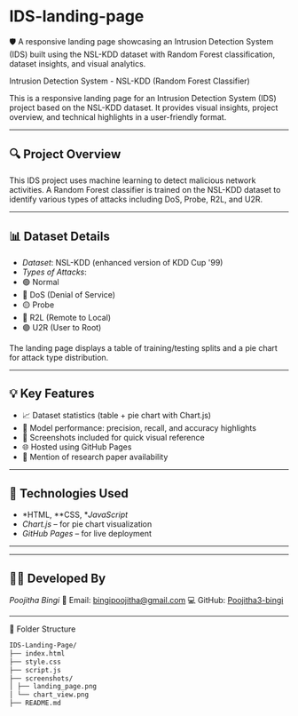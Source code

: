 
# IDS-landing-page
🛡 A responsive landing page showcasing an Intrusion Detection System (IDS) built using the NSL-KDD dataset with Random Forest classification, dataset insights, and visual analytics.

 Intrusion Detection System - NSL-KDD (Random Forest Classifier)

This is a responsive landing page for an Intrusion Detection System (IDS) project based on the NSL-KDD dataset. It provides visual insights, project overview, and technical highlights in a user-friendly format.

---

## 🔍 Project Overview

This IDS project uses machine learning to detect malicious network activities. A Random Forest classifier is trained on the NSL-KDD dataset to identify various types of attacks including DoS, Probe, R2L, and U2R.

---

## 📊 Dataset Details

- *Dataset*: NSL-KDD (enhanced version of KDD Cup '99)
- *Types of Attacks*:
- 🟢 Normal
- 🔴 DoS (Denial of Service)
- 🟡 Probe
- 🔵 R2L (Remote to Local)
- 🟣 U2R (User to Root)

The landing page displays a table of training/testing splits and a pie chart for attack type distribution.

---

## 💡 Key Features

- 📈 Dataset statistics (table + pie chart with Chart.js)
- 🎯 Model performance: precision, recall, and accuracy highlights
- 📸 Screenshots included for quick visual reference
- 🌐 Hosted using GitHub Pages
- 📄 Mention of research paper availability

---

## 🚀 Technologies Used

- *HTML, **CSS, **JavaScript*
- *Chart.js* – for pie chart visualization
- *GitHub Pages* – for live deployment

---


---

## 🧑‍💻 Developed By

*Poojitha Bingi*
📧 Email: bingipoojitha@gmail.com
💻 GitHub: [Poojitha3-bingi](https://github.com/Poojitha3-bingi)

---

 📂 Folder Structure

```bash
IDS-Landing-Page/
├── index.html
├── style.css
├── script.js
├── screenshots/
│ ├── landing_page.png
│ └── chart_view.png
├── README.md 
